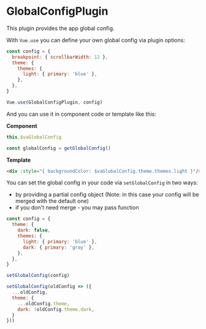# GlobalConfigPlugin

This plugin provides the app global config.

With `Vue.use` you can define your own global config via plugin options:

```js
const config = {
  breakpoint: { scrollbarWidth: 12 },
  theme: {
    themes: {
      light: { primary: 'blue' },
    },
  },
}

Vue.use(GlobalConfigPlugin, config)
```

And you can use it in component code or template like this:

**Component**
```js
this.$vaGlobalConfig
```

```js
const globalConfig = getGlobalConfig()
```

**Template**
```html
<div :style="{ backgroundColor: $vaGlobalConfig.theme.themes.light }"/>
```

You can set the global config in your code via `setGlobalConfig` in two ways:
- by providing a partial config object (Note: in this case your config will be merged with the default one) 
- if you don't need merge - you may pass function

```js
const config = {
  theme: {
    dark: false,
    themes: {
      light: { primary: 'blue' },
      dark: { primary: 'gray' },
    },
  },
}

setGlobalConfig(config)

setGlobalConfig(oldConfig => ({
  ...oldConfig,
  theme: {
    ...oldConfig.theme,
    dark: !oldConfig.theme.dark,
  }
}))
```
